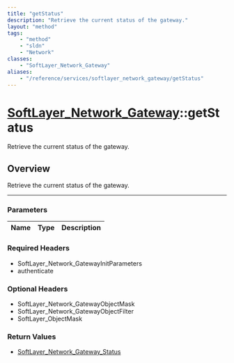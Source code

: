 ```yaml
---
title: "getStatus"
description: "Retrieve the current status of the gateway."
layout: "method"
tags:
    - "method"
    - "sldn"
    - "Network"
classes:
    - "SoftLayer_Network_Gateway"
aliases:
    - "/reference/services/softlayer_network_gateway/getStatus"
---
```

# [SoftLayer_Network_Gateway](/reference/services/SoftLayer_Network_Gateway)::getStatus


Retrieve the current status of the gateway.


## Overview 
Retrieve the current status of the gateway.

-----

### Parameters 
|Name | Type | Description |
| --- | --- | --- |


### Required Headers
* SoftLayer_Network_GatewayInitParameters
* authenticate


### Optional Headers
* SoftLayer_Network_GatewayObjectMask
* SoftLayer_Network_GatewayObjectFilter
* SoftLayer_ObjectMask

### Return Values
* <a href='/reference/datatypes/SoftLayer_Network_Gateway_Status'>SoftLayer_Network_Gateway_Status </a>




